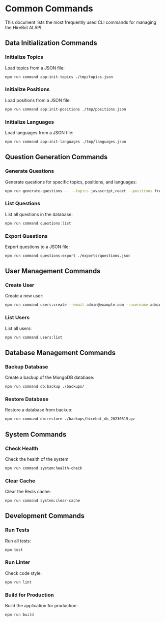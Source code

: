 # Common Commands

This document lists the most frequently used CLI commands for managing the HireBot AI API.

## Data Initialization Commands

### Initialize Topics

Load topics from a JSON file:

```bash
npm run command app:init-topics ./tmp/topics.json
```

### Initialize Positions

Load positions from a JSON file:

```bash
npm run command app:init-positions ./tmp/positions.json
```

### Initialize Languages

Load languages from a JSON file:

```bash
npm run command app:init-languages ./tmp/languages.json
```

## Question Generation Commands

### Generate Questions

Generate questions for specific topics, positions, and languages:

```bash
npm run generate-questions -- --topics javascript,react --positions frontend-developer --languages en --count 10
```

### List Questions

List all questions in the database:

```bash
npm run command questions:list
```

### Export Questions

Export questions to a JSON file:

```bash
npm run command questions:export ./exports/questions.json
```

## User Management Commands

### Create User

Create a new user:

```bash
npm run command users:create --email admin@example.com --username admin --password securepassword
```

### List Users

List all users:

```bash
npm run command users:list
```

## Database Management Commands

### Backup Database

Create a backup of the MongoDB database:

```bash
npm run command db:backup ./backups/
```

### Restore Database

Restore a database from backup:

```bash
npm run command db:restore ./backups/hirebot_db_20230515.gz
```

## System Commands

### Check Health

Check the health of the system:

```bash
npm run command system:health-check
```

### Clear Cache

Clear the Redis cache:

```bash
npm run command system:clear-cache
```

## Development Commands

### Run Tests

Run all tests:

```bash
npm test
```

### Run Linter

Check code style:

```bash
npm run lint
```

### Build for Production

Build the application for production:

```bash
npm run build
```
